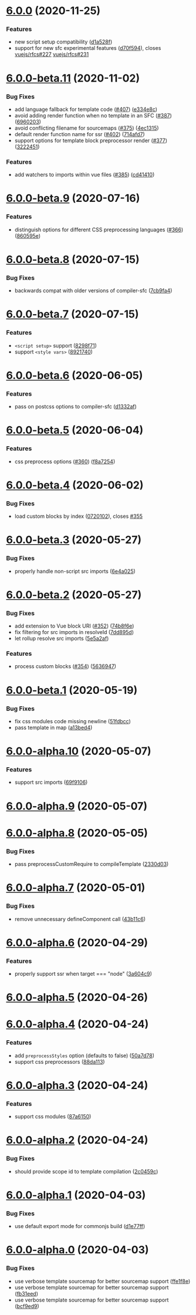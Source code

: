 # [6.0.0](https://github.com/vuejs/rollup-plugin-vue/compare/v6.0.0-beta.11...v6.0.0) (2020-11-25)


### Features

* new script setup compatibility ([d1a528f](https://github.com/vuejs/rollup-plugin-vue/commit/d1a528f77e0ba2dd174c9bc7d46b1f1753a6a04c))
* support for new sfc experimental features ([d70f594](https://github.com/vuejs/rollup-plugin-vue/commit/d70f594f19087ed1440e44eb3f51e6b3ce1f298b)), closes [vuejs/rfcs#227](https://github.com/vuejs/rfcs/issues/227) [vuejs/rfcs#231](https://github.com/vuejs/rfcs/issues/231)



# [6.0.0-beta.11](https://github.com/vuejs/rollup-plugin-vue/compare/v6.0.0-beta.9...v6.0.0-beta.11) (2020-11-02)


### Bug Fixes

* add language fallback for template code ([#407](https://github.com/vuejs/rollup-plugin-vue/issues/407)) ([e334e8c](https://github.com/vuejs/rollup-plugin-vue/commit/e334e8c1818cd85d6e8fa70e40ce357df02d4209))
* avoid adding render function when no template in an SFC ([#387](https://github.com/vuejs/rollup-plugin-vue/issues/387)) ([6960203](https://github.com/vuejs/rollup-plugin-vue/commit/6960203fdc4285b4322a2c4f061f4a2773d49c9c))
* avoid conflicting filename for sourcemaps ([#375](https://github.com/vuejs/rollup-plugin-vue/issues/375)) ([4ec1315](https://github.com/vuejs/rollup-plugin-vue/commit/4ec1315369c95c115c6271b6f93e1d9bf089c12f))
* default render function name for ssr ([#402](https://github.com/vuejs/rollup-plugin-vue/issues/402)) ([714afd7](https://github.com/vuejs/rollup-plugin-vue/commit/714afd7178abdf785f05c0657923732bdaf5a9dd))
* support options for template block preprocessor render ([#377](https://github.com/vuejs/rollup-plugin-vue/issues/377)) ([3222451](https://github.com/vuejs/rollup-plugin-vue/commit/3222451614e8c5e4c1c3188bd6388285a25851ba))


### Features

* add watchers to imports within vue files ([#385](https://github.com/vuejs/rollup-plugin-vue/issues/385)) ([cd41410](https://github.com/vuejs/rollup-plugin-vue/commit/cd414102bc503e74b9e17ad3b62e14f7dd33a18a))



# [6.0.0-beta.9](https://github.com/vuejs/rollup-plugin-vue/compare/v6.0.0-beta.8...v6.0.0-beta.9) (2020-07-16)


### Features

* distinguish options for different CSS preprocessing languages ([#366](https://github.com/vuejs/rollup-plugin-vue/issues/366)) ([860595e](https://github.com/vuejs/rollup-plugin-vue/commit/860595e1132d284a40b4f54bc22401bd67046bc7))



# [6.0.0-beta.8](https://github.com/vuejs/rollup-plugin-vue/compare/v6.0.0-beta.7...v6.0.0-beta.8) (2020-07-15)


### Bug Fixes

* backwards compat with older versions of compiler-sfc ([7cb9fa4](https://github.com/vuejs/rollup-plugin-vue/commit/7cb9fa4fb6789a8d70de3204243e3d2a7043ab59))



# [6.0.0-beta.7](https://github.com/vuejs/rollup-plugin-vue/compare/v6.0.0-beta.6...v6.0.0-beta.7) (2020-07-15)


### Features

* `<script setup>` support ([8298f71](https://github.com/vuejs/rollup-plugin-vue/commit/8298f7178de9d3621dcd069f9f6eaa8e5d9e40ef))
* support `<style vars>` ([8921740](https://github.com/vuejs/rollup-plugin-vue/commit/89217405d3e61153901b4bae6eeb0c91c40854f2))



# [6.0.0-beta.6](https://github.com/vuejs/rollup-plugin-vue/compare/v6.0.0-beta.5...v6.0.0-beta.6) (2020-06-05)


### Features

* pass on postcss options to compiler-sfc ([d1332af](https://github.com/vuejs/rollup-plugin-vue/commit/d1332af7c42c55102db13da3d7e8a284806f5121))



# [6.0.0-beta.5](https://github.com/vuejs/rollup-plugin-vue/compare/v6.0.0-beta.4...v6.0.0-beta.5) (2020-06-04)


### Features

* css preprocess options ([#360](https://github.com/vuejs/rollup-plugin-vue/issues/360)) ([f8a7254](https://github.com/vuejs/rollup-plugin-vue/commit/f8a7254f41c1e3242b678af29f73ec3ab06a769c))



# [6.0.0-beta.4](https://github.com/vuejs/rollup-plugin-vue/compare/v6.0.0-beta.3...v6.0.0-beta.4) (2020-06-02)


### Bug Fixes

* load custom blocks by index ([0720102](https://github.com/vuejs/rollup-plugin-vue/commit/0720102dd5d023a19bb720329cc84d91c5d88f7c)), closes [#355](https://github.com/vuejs/rollup-plugin-vue/issues/355)



# [6.0.0-beta.3](https://github.com/vuejs/rollup-plugin-vue/compare/v6.0.0-beta.2...v6.0.0-beta.3) (2020-05-27)


### Bug Fixes

* properly handle non-script src imports ([6e4a025](https://github.com/vuejs/rollup-plugin-vue/commit/6e4a025dbe110027f38ec583182254d2845e338f))



# [6.0.0-beta.2](https://github.com/vuejs/rollup-plugin-vue/compare/v6.0.0-beta.1...v6.0.0-beta.2) (2020-05-27)


### Bug Fixes

* add extension to Vue block URI ([#352](https://github.com/vuejs/rollup-plugin-vue/issues/352)) ([74b8f6e](https://github.com/vuejs/rollup-plugin-vue/commit/74b8f6eba39e1146b944417221b163833567b8a2))
* fix filtering for src imports in resolveId ([7dd895d](https://github.com/vuejs/rollup-plugin-vue/commit/7dd895dcf61ca1077cb63c7125214ac36950723f))
* let rollup resolve src imports ([5e5a2af](https://github.com/vuejs/rollup-plugin-vue/commit/5e5a2af3c83d0bd70f3214a35071c8a06f40906c))


### Features

* process custom blocks ([#354](https://github.com/vuejs/rollup-plugin-vue/issues/354)) ([5636947](https://github.com/vuejs/rollup-plugin-vue/commit/56369477c56643fea9111b4a3d86bfdb2a44f23a))



# [6.0.0-beta.1](https://github.com/vuejs/rollup-plugin-vue/compare/v6.0.0-alpha.10...v6.0.0-beta.1) (2020-05-19)


### Bug Fixes

* fix css modules code missing newline ([51fdbcc](https://github.com/vuejs/rollup-plugin-vue/commit/51fdbcc67da93707aa001eede4fd6894d4a5851b))
* pass template in map ([a13bed4](https://github.com/vuejs/rollup-plugin-vue/commit/a13bed48c821d0a8d0e73dd40d2b1b3ff6e8608b))



# [6.0.0-alpha.10](https://github.com/vuejs/rollup-plugin-vue/compare/v6.0.0-alpha.9...v6.0.0-alpha.10) (2020-05-07)


### Features

* support src imports ([69f9106](https://github.com/vuejs/rollup-plugin-vue/commit/69f9106424e92b25d771640146248f71d9835229))



# [6.0.0-alpha.9](https://github.com/vuejs/rollup-plugin-vue/compare/v6.0.0-alpha.8...v6.0.0-alpha.9) (2020-05-07)



# [6.0.0-alpha.8](https://github.com/vuejs/rollup-plugin-vue/compare/v6.0.0-alpha.7...v6.0.0-alpha.8) (2020-05-05)


### Bug Fixes

* pass preprocessCustomRequire to compileTemplate ([2330d03](https://github.com/vuejs/rollup-plugin-vue/commit/2330d0330276316e5248087bf0fc3c0b9f24f89b))



# [6.0.0-alpha.7](https://github.com/vuejs/rollup-plugin-vue/compare/v6.0.0-alpha.6...v6.0.0-alpha.7) (2020-05-01)


### Bug Fixes

* remove unnecessary defineComponent call ([43b11c6](https://github.com/vuejs/rollup-plugin-vue/commit/43b11c69542e64b729468bf5a72ade36b11f0f80))



# [6.0.0-alpha.6](https://github.com/vuejs/rollup-plugin-vue/compare/v6.0.0-alpha.5...v6.0.0-alpha.6) (2020-04-29)


### Features

* properly support ssr when target === "node" ([3a604c9](https://github.com/vuejs/rollup-plugin-vue/commit/3a604c94468bf8ed3c34bc1e6248f21bbe12704c))



# [6.0.0-alpha.5](https://github.com/vuejs/rollup-plugin-vue/compare/v6.0.0-alpha.4...v6.0.0-alpha.5) (2020-04-26)



# [6.0.0-alpha.4](https://github.com/vuejs/rollup-plugin-vue/compare/v6.0.0-alpha.3...v6.0.0-alpha.4) (2020-04-24)


### Features

* add `preprocessStyles` option (defaults to false) ([50a7d78](https://github.com/vuejs/rollup-plugin-vue/commit/50a7d784806e74b65486119854d466e73fdbf74a))
* support css preprocessors ([88da113](https://github.com/vuejs/rollup-plugin-vue/commit/88da11321cd48abd6398f3c934f7274b57296fc3))



# [6.0.0-alpha.3](https://github.com/vuejs/rollup-plugin-vue/compare/v6.0.0-alpha.2...v6.0.0-alpha.3) (2020-04-24)


### Features

* support css modules ([87a6150](https://github.com/vuejs/rollup-plugin-vue/commit/87a61504b8f541acb0642fb917b692c07b8eb938))



# [6.0.0-alpha.2](https://github.com/vuejs/rollup-plugin-vue/compare/v6.0.0-alpha.1...v6.0.0-alpha.2) (2020-04-24)


### Bug Fixes

* should provide scope id to template compilation ([2c0459c](https://github.com/vuejs/rollup-plugin-vue/commit/2c0459cede04be69c8fbf0c49dacb4c178ae913f))



# [6.0.0-alpha.1](https://github.com/vuejs/rollup-plugin-vue/compare/v6.0.0-alpha.0...v6.0.0-alpha.1) (2020-04-03)


### Bug Fixes

* use default export mode for commonjs build ([d1e77ff](https://github.com/vuejs/rollup-plugin-vue/commit/d1e77ffacadd33d02007e30e3b4c3ec261e8e09b))



# [6.0.0-alpha.0](https://github.com/vuejs/rollup-plugin-vue/compare/bcf9ed97643da37906aa49e818180ebcba48e447...v6.0.0-alpha.0) (2020-04-03)


### Bug Fixes

* use verbose template sourcemap for better sourcemap support ([ffe1f8e](https://github.com/vuejs/rollup-plugin-vue/commit/ffe1f8ed63e185816f0b06fc0c7dc3fd564b0761))
* use verbose template sourcemap for better sourcemap support ([fb31eed](https://github.com/vuejs/rollup-plugin-vue/commit/fb31eede1687d39b3910b50a6b08d88a9ceb2371))
* use verbose template sourcemap for better sourcemap support ([bcf9ed9](https://github.com/vuejs/rollup-plugin-vue/commit/bcf9ed97643da37906aa49e818180ebcba48e447))



